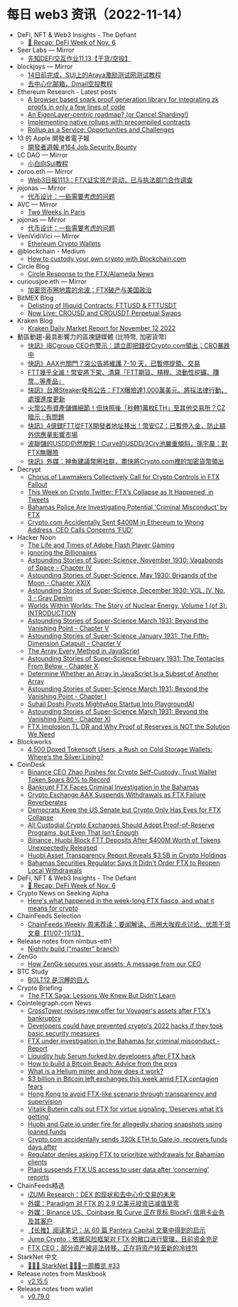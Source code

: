 # 每日 web3 资讯（2022-11-14）

- DeFi, NFT & Web3 Insights - The Defiant
  - [🦄 Recap: DeFi Week of Nov. 6](https://newsletter.thedefiant.io/p/recap-defi-week-of-nov-6)
- Seer Labs — Mirror
  - [先知DEFI交互作业11.13【干货/空投】](https://mirror.xyz/seerlabs.eth/08eKh9xE5nJZAyb9D2uJvUHcd-T-tXJ2Fw3aZTVRkpo)
- blockjoys — Mirror
  - [14日前完成，SUI上的Araya激励测试网测试教程](https://mirror.xyz/0x0D16c0308B39E9576e8812d063008b6ACFD7353b/b6ST2HwkC4cv0yYi_ZO1rhgvVtm86vAorw9646NS_P4)
  - [去中心化邮箱，Dmail空投教程](https://mirror.xyz/0x0D16c0308B39E9576e8812d063008b6ACFD7353b/EbqP-aS-jLZNIX1q29NVG5XXydkochgCbBQZwaqSjaE)
- Ethereum Research - Latest posts
  - [A browser based snark proof generation library for integrating zk proofs in only a few lines of code](https://ethresear.ch/t/a-browser-based-snark-proof-generation-library-for-integrating-zk-proofs-in-only-a-few-lines-of-code/14171/3)
  - [An EigenLayer-centric roadmap? (or Cancel Sharding!)](https://ethresear.ch/t/an-eigenlayer-centric-roadmap-or-cancel-sharding/14141/9)
  - [Implementing native rollups with precompiled contracts](https://ethresear.ch/t/implementing-native-rollups-with-precompiled-contracts/13100/2)
  - [Rollup as a Service: Opportunities and Challenges](https://ethresear.ch/t/rollup-as-a-service-opportunities-and-challenges/13051/2)
- 13 的 Apple 開發者電子報
  - [開發者週報 #164 Job Security Bounty](https://www.ethanhuang13.com/p/164)
- LC DAO — Mirror
  - [小白向Sui教程](https://mirror.xyz/0x0fEF5c1d694e0605e9a4eF8eB48a16fceb469330/jO29PmBcQDx1iNnx-1Sc-Mqj4xAA0dVIC3hrjRvf1nc)
- zoroo.eth — Mirror
  - [Web3日报1113：FTX证实资产异动，已与执法部门合作调查](https://mirror.xyz/zoroo.eth/_5t9oGPZ1qGjoGqlwu4N4RfqxYJ4OFLgP17MoDIkS8U)
- jojonas — Mirror
  - [代币设计：一些需要考虑的问题](https://mirror.xyz/0x31Ae182A31Bb2c3cfd9e2E3732cc53f7606FB773/95QWfGDyeZx7pnpy8hEAV6kebD7mkm6h2yVG6HDnUrs)
- AVC — Mirror
  - [Two Weeks In Paris](https://avc.mirror.xyz/kA-3xfL6kscn9qyIlcm1yuRQhuIZynJ1o00uqx1mQzI)
- jojonas — Mirror
  - [代币设计：一些需要考虑的问题](https://mirror.xyz/0x31Ae182A31Bb2c3cfd9e2E3732cc53f7606FB773/95QWfGDyeZx7pnpy8hEAV6kebD7mkm6h2yVG6HDnUrs)
- VeniVidiVici — Mirror
  - [Ethereum Crypto Wallets](https://mirror.xyz/tfleming.eth/vE926fpX7M6LmRU7ml7vpZQgaZKmxOBUtqbV4YKf9SI)
- @blockchain - Medium
  - [How to custody your own crypto with Blockchain.com](https://medium.com/blockchain/how-to-custody-your-own-crypto-with-blockchain-com-1c4d54d1531b?source=rss----8ac49aa8fe03---4)
- Circle Blog
  - [Circle Response to the FTX/Alameda News](https://www.circle.com/blog/circle-response-to-the-ftx/alameda-news)
- curiousjoe.eth — Mirror
  - [加密货币圈地震的余波：FTX破产与美国政治](https://mirror.xyz/curiousjoe.eth/IC7cI-kbJwDv4nFSHryO-FOPZHVddzKVVJwR3hbd_0I)
- BitMEX Blog
  - [Delisting of Illiquid Contracts: FTTUSD & FTTUSDT](https://blog.bitmex.com/delisting-of-illiquid-contracts-ftt/)
  - [Now Live: CROUSD and CROUSDT Perpetual Swaps](https://blog.bitmex.com/coming-soon-cro-swaps-listings/)
- Kraken Blog
  - [Kraken Daily Market Report for November 12 2022](https://blog.kraken.com/post/16192/kraken-daily-market-report-for-november-12-2022/)
- 動區動趨-最具影響力的區塊鏈媒體 (比特幣, 加密貨幣)
  - [快訊》IBCgroup CEO也警示：請立即把錢從Crypto.com領出；CRO暴跌中](https://www.blocktempo.com/ibcgroup-ceo-mario-recommend-get-your-money-off-cryptocom-immediately/)
  - [快訊》AAX也關門？突公告將維護 7-10 天，已暫停提領、交易](https://www.blocktempo.com/aax-system-maintainance-for-7-10-days/)
  - [FTT幾乎全滅！幣安將下架、清算「FTT期貨、槓桿、流動性挖礦、賺幣…等產品」](https://www.blocktempo.com/binance-to-delist-ftt-future-contract-and-liquidity-mining/)
  - [快訊》台灣Steaker發布公告：FTX曝險達1,000萬美元、將採法律行動、處理進度更新](https://www.blocktempo.com/steaker-new-announcement-about-ftx-losses-and-refund-case/)
  - [火幣公布資產儲備細節！但快照後「秒轉1萬枚ETH」至其他交易所？CZ暗示 : 有問題](https://www.blocktempo.com/huobi-releases-report-on-asset-transparency/)
  - [快訊》4億鎂FTT從FTX開發者地址移出！幣安CZ：已暫停入金，防止額外供應量影響市場](https://www.blocktempo.com/ftt-developer-token-fully-unlock-cz-to-stop-deopsit/)
  - [波聯儲的USDD仍然脫鉤！Curve的USDD/3Crv池嚴重傾斜，孫宇晨：對FTX無曝險](https://www.blocktempo.com/usdd-is-decoupling-again/)
  - [快訊》外媒：神魚建議幣圈社群，盡快將Crypto.com裡的加密貨幣領出](https://www.blocktempo.com/crypto-com-urgent-wu-blockchain-said-bitfish1-suggest-community-withdraw-their-crypto/)
- Decrypt
  - [Chorus of Lawmakers Collectively Call for Crypto Controls in FTX Fallout](https://decrypt.co/114333/chorus-of-lawmakers-collectively-call-for-crypto-controls-in-ftx-fallout)
  - [This Week on Crypto Twitter: FTX’s Collapse as It Happened, in Tweets](https://decrypt.co/114319/this-week-crypto-twitter-ftx-collapse-tweets)
  - [Bahamas Police Are Investigating Potential 'Criminal Misconduct' by FTX](https://decrypt.co/114312/bahamas-police-are-investigating-potential-criminal-misconduct-by-ftx)
  - [Crypto.com Accidentally Sent $400M in Ethereum to Wrong Address, CEO Calls Concerns ‘FUD’](https://decrypt.co/114310/crypto-com-accidentally-sent-400m-in-ethereum-to-wrong-address-ceo-calls-concerns-fud)
- Hacker Noon
  - [The Life and Times of Adobe Flash Player Gaming](https://hackernoon.com/the-life-and-times-of-adobe-flash-player-gaming?source=rss)
  - [Ignoring the Billionaires](https://hackernoon.com/ignoring-the-billionaires?source=rss)
  - [Astounding Stories of Super-Science, November 1930: Vagabonds of Space - Chapter IV](https://hackernoon.com/astounding-stories-of-super-science-november-1930-vagabonds-of-space-chapter-iv?source=rss)
  - [Astounding Stories of Super-Science, May 1930: Brigands of the Moon - Chapter XXIX](https://hackernoon.com/astounding-stories-of-super-science-may-1930-brigands-of-the-moon-chapter-xxix?source=rss)
  - [Astounding Stories of Super-Science, December 1930: VOL. IV, No. 3 - Gray Denim](https://hackernoon.com/astounding-stories-of-super-science-december-1930-vol-iv-no-3-gray-denim?source=rss)
  - [Worlds Within Worlds: The Story of Nuclear Energy, Volume 1 (of 3): INTRODUCTION](https://hackernoon.com/worlds-within-worlds-the-story-of-nuclear-energy-volume-1-of-3-introduction?source=rss)
  - [Astounding Stories of Super-Science March 1931: Beyond the Vanishing Point - Chapter V](https://hackernoon.com/astounding-stories-of-super-science-march-1931-beyond-the-vanishing-point-chapter-v?source=rss)
  - [Astounding Stories of Super-Science January 1931: The Fifth-Dimension Catapult - Chapter V](https://hackernoon.com/astounding-stories-of-super-science-january-1931-the-fifth-dimension-catapult-chapter-v?source=rss)
  - [The Array Every Method in JavaScript](https://hackernoon.com/the-array-every-method-in-javascript?source=rss)
  - [Astounding Stories of Super-Science February 1931: The Tentacles From Below - Chapter X](https://hackernoon.com/astounding-stories-of-super-science-february-1931-the-tentacles-from-below-chapter-x?source=rss)
  - [Determine Whether an Array in JavaScript Is a Subset of Another Array](https://hackernoon.com/determine-whether-an-array-in-javascript-is-a-subset-of-another-array?source=rss)
  - [Astounding Stories of Super-Science March 1931: Beyond the Vanishing Point - Chapter I](https://hackernoon.com/astounding-stories-of-super-science-march-1931-beyond-the-vanishing-point-chapter-i?source=rss)
  - [Suhail Doshi Pivots MightyApp Startup Into PlaygroundAI](https://hackernoon.com/suhail-doshi-pivots-mightyapp-startup-into-playgroundai?source=rss)
  - [Astounding Stories of Super-Science March 1931: Beyond the Vanishing Point - Chapter XI](https://hackernoon.com/astounding-stories-of-super-science-march-1931-beyond-the-vanishing-point-chapter-xi?source=rss)
  - [FTX Implosion TL;DR and Why Proof of Reserves is NOT the Solution We Need](https://hackernoon.com/ftx-implosion-tldr-and-why-proof-of-reserves-is-not-the-solution-we-need?source=rss)
- Blockworks
  - [4,500 Doxed Tokensoft Users, a Rush on Cold Storage Wallets: Where’s the Silver Lining?](https://blockworks.co/news/doxed-tokensoft-cold-storage-wallets/)
- CoinDesk
  - [Binance CEO Zhao Pushes for Crypto Self-Custody; Trust Wallet Token Soars 80% to Record](https://www.coindesk.com/markets/2022/11/13/binances-cz-pushes-for-self-custody-trust-wallet-token-soars-80-to-record-high/?utm_medium=referral&utm_source=rss&utm_campaign=headlines)
  - [Bankrupt FTX Faces Criminal Investigation in the Bahamas](https://www.coindesk.com/policy/2022/11/13/bankrupt-ftx-faces-criminal-investigation-in-the-bahamas/?utm_medium=referral&utm_source=rss&utm_campaign=headlines)
  - [Crypto Exchange AAX Suspends Withdrawals as FTX Failure Reverberates](https://www.coindesk.com/business/2022/11/13/crypto-exchange-aax-suspends-withdrawals-as-ftx-failure-reverberates/?utm_medium=referral&utm_source=rss&utm_campaign=headlines)
  - [Democrats Keep the US Senate but Crypto Only Has Eyes for FTX Collapse](https://www.coindesk.com/policy/2022/11/13/democrats-keep-the-us-senate-but-crypto-only-has-eyes-for-ftx-collapse/?utm_medium=referral&utm_source=rss&utm_campaign=headlines)
  - [All Custodial Crypto Exchanges Should Adopt Proof-of-Reserve Programs, but Even That Isn’t Enough](https://www.coindesk.com/business/2022/11/13/all-custodial-crypto-exchanges-should-adopt-proof-of-reserve-programs-but-even-that-isnt-enough/?utm_medium=referral&utm_source=rss&utm_campaign=headlines)
  - [Binance, Huobi Block FTT Deposits After $400M Worth of Tokens Unexpectedly Released](https://www.coindesk.com/business/2022/11/13/binance-huobi-block-ftt-deposits-after-420m-worth-of-tokens-illicitly-released/?utm_medium=referral&utm_source=rss&utm_campaign=headlines)
  - [Huobi Asset Transparency Report Reveals $3.5B in Crypto Holdings](https://www.coindesk.com/markets/2022/11/13/huobi-publishes-asset-transparency-report-revealing-35b-in-crypto-asset-holdings/?utm_medium=referral&utm_source=rss&utm_campaign=headlines)
  - [Bahamas Securities Regulator Says It Didn't Order FTX to Reopen Local Withdrawals](https://www.coindesk.com/policy/2022/11/13/bahamas-securities-regulator-says-it-didnt-order-ftx-to-reopen-local-withdrawals/?utm_medium=referral&utm_source=rss&utm_campaign=headlines)
- DeFi, NFT & Web3 Insights - The Defiant
  - [🦄 Recap: DeFi Week of Nov. 6](https://newsletter.thedefiant.io/p/recap-defi-week-of-nov-6)
- Crypto News on Seeking Alpha
  - [Here's what happened in the week-long FTX fiasco, and what it means for crypto](https://seekingalpha.com/news/3906642-heres-what-happened-in-the-week-long-ftx-fiasco-and-what-it-means-for-crypto?utm_source=feed_news_crypto&utm_medium=referral)
- ChainFeeds Selection
  - [ChainFeeds Weekly 周末荐读：要闻解读、币圈大咖观点讨论、优质干货文章【11/07-11/13】](https://chainfeeds.substack.com/p/chainfeeds-weekly-1107-1113)
- Release notes from nimbus-eth1
  - [Nightly build ("master" branch)](https://github.com/status-im/nimbus-eth1/releases/tag/nightly)
- ZenGo
  - [How ZenGo secures your assets: A message from our CEO](https://zengo.com/how-zengo-secures-your-assets/)
- BTC Study
  - [BOLT12 是沉睡的巨人](https://www.btcstudy.org/2022/11/13/bolt-12-is-a-sleeping-giant/)
- Crypto Briefing
  - [The FTX Saga: Lessons We Knew But Didn’t Learn](https://cryptobriefing.com/ftx-lessons-we-knew-but-didnt-learn/?utm_source=feed&utm_medium=rss)
- Cointelegraph.com News
  - [CrossTower revises new offer for Voyager's assets after FTX's bankruptcy](https://cointelegraph.com/news/crosstower-revises-new-offer-for-voyager-s-assets-after-ftx-s-bankruptcy)
  - [Developers could have prevented crypto's 2022 hacks if they took basic security measures](https://cointelegraph.com/news/developers-could-have-prevented-crypto-s-2022-hacks-if-they-took-basic-security-measures)
  - [FTX under investigation in the Bahamas for criminal misconduct - Report](https://cointelegraph.com/news/ftx-under-investigation-in-the-bahamas-for-criminal-misconduct-report)
  - [Liquidity hub Serum forked by developers after FTX hack](https://cointelegraph.com/news/liquidity-hub-serum-forked-by-developers-after-ftx-hack)
  - [How to build a Bitcoin Beach: Advice from the pros](https://cointelegraph.com/news/how-to-build-a-bitcoin-beach-advice-from-the-pros)
  - [What is a Helium miner and how does it work?](https://cointelegraph.com/news/what-is-a-helium-miner-and-how-does-it-work)
  - [$3 billion in Bitcoin left exchanges this week amid FTX contagion fears](https://cointelegraph.com/news/3-billion-in-bitcoin-left-exchanges-this-week-amid-ftx-contagion-fears)
  - [Hong Kong to avoid FTX-like scenario through transparency and supervision](https://cointelegraph.com/news/hong-kong-to-avoid-ftx-like-scenario-through-transparency-and-supervision)
  - [Vitalik Buterin calls out FTX for virtue signaling:  ‘Deserves what it’s getting’](https://cointelegraph.com/news/vitalik-buterin-calls-out-ftx-for-virtue-signaling-deserves-what-its-getting)
  - [Huobi and Gate.io under fire for allegedly sharing snapshots using loaned funds](https://cointelegraph.com/news/huobi-and-gate-io-under-fire-for-allegedly-sharing-snapshots-using-loaned-funds)
  - [Crypto.com accidentally sends 320k ETH to Gate.io, recovers funds days after](https://cointelegraph.com/news/crypto-com-accidentally-sends-320k-eth-to-gate-io-recovers-funds-days-after)
  - [Regulator denies asking FTX to prioritize withdrawals for Bahamian clients](https://cointelegraph.com/news/regulator-denies-asking-ftx-to-prioritize-withdrawals-for-bahamian-clients)
  - [Plaid suspends FTX.US access to user data after ‘concerning’ reports](https://cointelegraph.com/news/plaid-suspends-ftx-us-access-to-user-data-after-concerning-reports)
- ChainFeeds精选
  - [iZUMi Research：DEX 的现状和去中心化交易的未来](https://foresightnews.pro/article/detail/18889)
  - [外媒：Paradigm 对 FTX 的 2.9 亿美元投资已减值至零](https://www.theblock.co/post/186449/paradigm-marks-down-ftx-investment-to-zero-sources)
  - [外媒：Binance US、Coinbase 和 Curve 正在竞标 BlockFi 信用卡业务及其客户](https://blockworks.co/news/binance-us-coinbase-curve-in-bidding-war-for-blockfi-credit-card-customers/)
  - [【长推】阅读笔记：从 60 篇 Pantera Capital 文章中得到的启示](https://twitter.com/WillJiang_eth/status/1591621691515568128)
  - [Jump Crypto：依据风险框架对 FTX 的敞口进行管理，目前资金充足](https://twitter.com/jump_/status/1591545851603988481)
  - [FTX CEO：部分资产被非法转移，正在将资产转至新的冷钱包](https://twitter.com/_Ryne_Miller/status/1591495427211526146)
- StarkNet 中文
  - [👩🏽‍🚀 StarkNet 👨🏽‍🚀一周概览 #33](https://starknetzh.substack.com/p/starknet-33-98d)
- Release notes from Maskbook
  - [v2.15.5](https://github.com/DimensionDev/Maskbook/releases/tag/v2.15.5)
- Release notes from wallet
  - [v0.79.0](https://github.com/liquality/wallet/releases/tag/v0.79.0)
